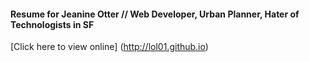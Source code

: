 #### Resume for Jeanine Otter // Web Developer, Urban Planner, Hater of Technologists in SF
[Click here to view online] (http://lol01.github.io)

